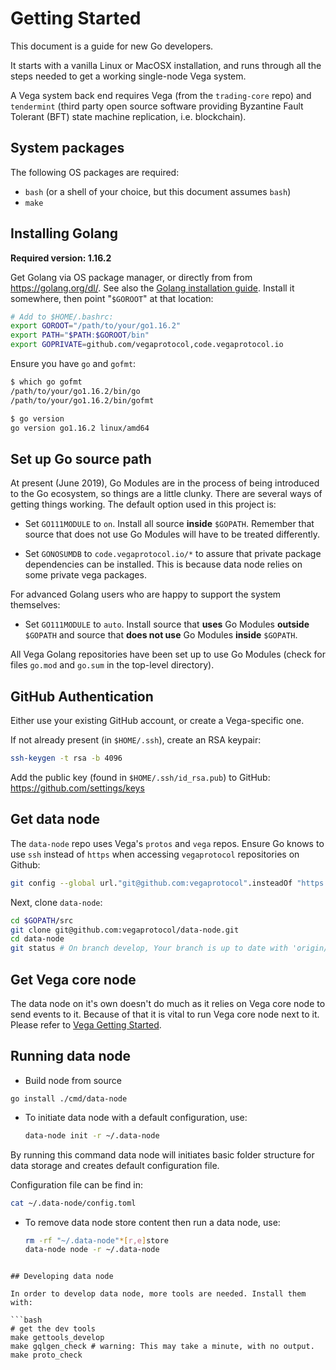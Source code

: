 # Getting Started

This document is a guide for new Go developers.

It starts with a vanilla Linux or MacOSX installation, and runs through all the
steps needed to get a working single-node Vega system.

A Vega system back end requires Vega (from the `trading-core` repo) and
`tendermint` (third party open source software providing Byzantine Fault
Tolerant (BFT) state machine replication, i.e. blockchain).

## System packages

The following OS packages are required:

* `bash` (or a shell of your choice, but this document assumes `bash`)
* `make`

## Installing Golang

**Required version: 1.16.2**

Get Golang via OS package manager, or directly from from https://golang.org/dl/.
See also the [Golang installation guide](https://golang.org/doc/install).
Install it somewhere, then point "`$GOROOT`" at that location:

```bash
# Add to $HOME/.bashrc:
export GOROOT="/path/to/your/go1.16.2"
export PATH="$PATH:$GOROOT/bin"
export GOPRIVATE=github.com/vegaprotocol,code.vegaprotocol.io
```

Ensure you have `go` and `gofmt`:

```bash
$ which go gofmt
/path/to/your/go1.16.2/bin/go
/path/to/your/go1.16.2/bin/gofmt

$ go version
go version go1.16.2 linux/amd64
```

## Set up Go source path

At present (June 2019), Go Modules are in the process of being introduced to the
Go ecosystem, so things are a little clunky. There are several ways of getting
things working. The default option used in this project is:

* Set `GO111MODULE` to `on`. Install all source **inside** `$GOPATH`.
  Remember that source that does not use Go Modules will have to be treated
  differently.

* Set `GONOSUMDB` to `code.vegaprotocol.io/*` to assure that private package dependencies can be installed. This is because data node relies on some private vega packages.

For advanced Golang users who are happy to support the system themselves:

* Set `GO111MODULE` to `auto`. Install source that **uses** Go Modules
  **outside** `$GOPATH` and source that **does not use** Go Modules **inside**
  `$GOPATH`.

All Vega Golang repositories have been set up to use Go Modules (check for files
`go.mod` and `go.sum` in the top-level directory).

## GitHub Authentication

Either use your existing GitHub account, or create a Vega-specific one.

If not already present (in `$HOME/.ssh`), create an RSA keypair:

```bash
ssh-keygen -t rsa -b 4096
```

Add the public key (found in `$HOME/.ssh/id_rsa.pub`) to GitHub:
https://github.com/settings/keys

## Get data node

The `data-node` repo uses Vega's `protos` and `vega` repos. Ensure Go knows to use `ssh`
instead of `https` when accessing `vegaprotocol` repositories on Github:

```bash
git config --global url."git@github.com:vegaprotocol".insteadOf "https://github.com/vegaprotocol"
```

Next, clone `data-node`:

```bash
cd $GOPATH/src
git clone git@github.com:vegaprotocol/data-node.git
cd data-node
git status # On branch develop, Your branch is up to date with 'origin/develop'.
```

## Get Vega core node

The data node on it's own doesn't do much as it relies on Vega core node to send events to it.
Because of that it is vital to run Vega core node next to it.
Please refer to [Vega Getting Started](https://github.com/vegaprotocol/vega/blob/develop/GETTING_STARTED.md).

## Running data node

* Build node from source
```
go install ./cmd/data-node
```

* To initiate data node with a default configuration, use:

  ```bash
  data-node init -r ~/.data-node
  ```

By running this command data node will initiates basic folder structure for data storage and creates default configuration file.

Configuration file can be find in:

```bash
cat ~/.data-node/config.toml
```

* To remove data node store content then run a data node, use:

  ```bash
  rm -rf "~/.data-node"*[r,e]store
  data-node node -r ~/.data-node
```

## Developing data node

In order to develop data node, more tools are needed. Install them with:

```bash
# get the dev tools
make gettools_develop
make gqlgen_check # warning: This may take a minute, with no output.
make proto_check
```